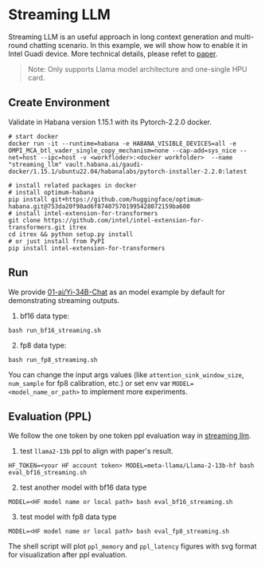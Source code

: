 # Streaming LLM

Streaming LLM is an useful approach in long context generation and multi-round chatting scenario. In this example, we will show how to enable it in Intel Guadi device. More technical details, please refet to [paper](https://arxiv.org/abs/2309.17453).

> Note: Only supports Llama model architecture and one-single HPU card.

## Create Environment
Validate in Habana version 1.15.1 with its Pytorch-2.2.0 docker.
​
```shell
# start docker
docker run -it --runtime=habana -e HABANA_VISIBLE_DEVICES=all -e OMPI_MCA_btl_vader_single_copy_mechanism=none --cap-add=sys_nice --net=host --ipc=host -v <workfloder>:<docker workfolder>  --name "streaming_llm" vault.habana.ai/gaudi-docker/1.15.1/ubuntu22.04/habanalabs/pytorch-installer-2.2.0:latest

# install related packages in docker
# install optimum-habana
pip install git+https://github.com/huggingface/optimum-habana.git@753da20f98ad6f874075701995428072159ba600
# install intel-extension-for-transformers
git clone https://github.com/intel/intel-extension-for-transformers.git itrex
cd itrex && python setup.py install
# or just install from PyPI
pip install intel-extension-for-transformers
```

## Run
We provide [01-ai/Yi-34B-Chat](https://huggingface.co/01-ai/Yi-34B-Chat) as an model example by default for demonstrating streaming outputs.

1. bf16 data type:
```shell
bash run_bf16_streaming.sh
```

2. fp8 data type:
```shell
bash run_fp8_streaming.sh
```

You can change the input args values (like `attention_sink_window_size`, `num_sample` for fp8 calibration, etc.) or set env var `MODEL=<model_name_or_path>` to implement more experiments.

## Evaluation (PPL)

We follow the one token by one token ppl evaluation way in [streaming llm](https://github.com/mit-han-lab/streaming-llm/blob/main/examples/eval_long_ppl.py#L81-L91).

1. test `llama2-13b` ppl to align with paper's result.

```shell
HF_TOKEN=<your HF account token> MODEL=meta-llama/Llama-2-13b-hf bash eval_bf16_streaming.sh
```

2. test another model with bf16 data type

```shell
MODEL=<HF model name or local path> bash eval_bf16_streaming.sh
```

3. test model with fp8 data type

```shell
MODEL=<HF model name or local path> bash eval_fp8_streaming.sh
```

The shell script will plot `ppl_memory` and `ppl_latency` figures with svg format for visualization after ppl evaluation.
